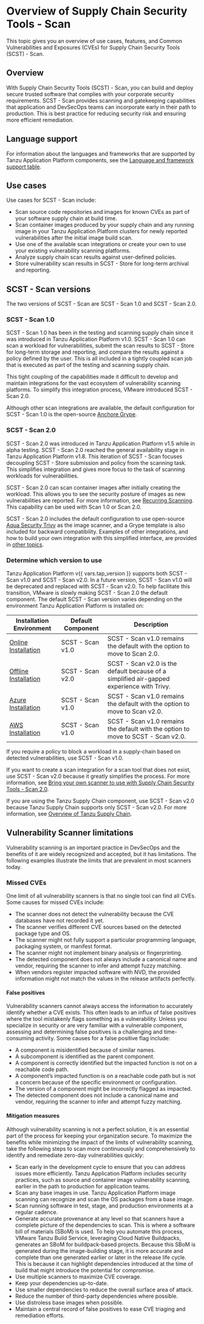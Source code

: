 # Overview of Supply Chain Security Tools - Scan

This topic gives you an overview of use cases, features, and Common Vulnerabilities and Exposures
(CVEs) for Supply Chain Security Tools (SCST) - Scan.

## <a id="overview"></a> Overview

With Supply Chain Security Tools (SCST) - Scan, you can build and deploy secure trusted software
that complies with your corporate security requirements. SCST - Scan provides scanning and
gatekeeping capabilities that application and DevSecOps teams can incorporate early in their path to
production. This is best practice for reducing security risk and ensuring more efficient
remediation.

## <a id="use-cases"></a> Language support

For information about the languages and frameworks that are supported by Tanzu Application Platform
components, see the
[Language and framework support table](../about-package-profiles.hbs.md#language-support).

## <a id="use-cases"></a> Use cases

Use cases for SCST - Scan include:

- Scan source code repositories and images for known CVEs as part of your software supply chain at
  build time.
- Scan container images produced by your supply chain and any running image in your Tanzu
  Application Platform clusters for newly reported vulnerabilities after the initial image build
  scan.
- Use one of the available scan integrations or create your own to use your existing vulnerability
  scanning platforms.
- Analyze supply chain scan results against user-defined policies.
- Store vulnerability scan results in SCST - Store for long-term archival and reporting.

## <a id="scst-scan-feat"></a> SCST - Scan versions

The two versions of SCST - Scan are SCST - Scan 1.0 and SCST - Scan 2.0.

### SCST - Scan 1.0

SCST - Scan 1.0 has been in the testing and scanning supply chain since it was introduced in Tanzu
Application Platform v1.0. SCST - Scan 1.0 can scan a workload for vulnerabilities, submit the scan
results to SCST - Store for long-term storage and reporting, and compare the results against a
policy defined by the user. This is all included in a tightly coupled scan job that is executed as
part of the testing and scanning supply chain.

This tight coupling of the capabilities made it difficult to develop and maintain integrations for
the vast ecosystem of vulnerability scanning platforms. To simplify this integration process, VMware
introduced SCST - Scan 2.0.

Although other scan integrations are available, the default configuration for SCST - Scan 1.0 is the
open-source [Anchore Grype](https://anchore.com/opensource/).

### SCST - Scan 2.0

SCST - Scan 2.0 was introduced in Tanzu Application Platform v1.5 while in alpha testing. SCST -
Scan 2.0 reached the general availability stage in Tanzu Application Platform v1.8. This iteration
of SCST - Scan focuses decoupling SCST - Store submission and policy from the scanning task. This
simplifies integration and gives more focus to the task of scanning workloads for vulnerabilities.

SCST - Scan 2.0 can scan container images after initially creating the workload. This allows
you to see the security posture of images as new vulnerabilities are reported. For
more information, see [Recurring Scanning](recurring-scanning.hbs.md). This capability can be used
with Scan 1.0 or Scan 2.0.

SCST - Scan 2.0 includes the default configuration to use open-source
[Aqua Security Trivy](https://www.aquasec.com/products/trivy/) as the image scanner, and a Grype
template is also included for backward compatibility. Examples of other integrations, and how to
build your own integration with this simplified interface, are provided in
[other topics](bring-your-own-scanner.hbs.md).

### Determine which version to use

Tanzu Application Platform v{{ vars.tap_version }} supports both SCST - Scan v1.0 and SCST - Scan
v2.0. In a future version, SCST - Scan v1.0 will be deprecated and replaced with SCST - Scan v2.0.
To help facilitate this transition, VMware is slowly making SCST - Scan 2.0 the default component.
The default SCST - Scan version varies depending on the environment Tanzu Application Platform is
installed on:

| Installation Environment                                | Default Component | Description                                                                               |
|---------------------------------------------------------|-------------------|-------------------------------------------------------------------------------------------|
| [Online Installation](../install-online/intro.hbs.md)   | SCST - Scan v1.0  | SCST - Scan v1.0 remains the default with the option to move to Scan 2.0.                 |
| [Offline Installation](../install-offline/intro.hbs.md) | SCST - Scan v2.0  | SCST - Scan v2.0 is the default because of a simplified air-gapped experience with Trivy. |
| [Azure Installation](../install-azure/intro.hbs.md)     | SCST - Scan v1.0  | SCST - Scan v1.0 remains the default with the option to move to Scan v2.0.                |
| [AWS Installation](../install-aws/intro.hbs.md)         | SCST - Scan v1.0  | SCST - Scan v1.0 remains the default with the option to move to SCST - Scan v2.0.         |

If you require a policy to block a workload in a supply-chain based on detected vulnerabilities, use
SCST - Scan v1.0.

If you want to create a scan integration for a scan tool that does not exist, use SCST - Scan v2.0
because it greatly simplifies the process. For more information, see
[Bring your own scanner to use with Supply Chain Security Tools - Scan 2.0](bring-your-own-scanner.hbs.md).

If you are using the Tanzu Supply Chain component, use SCST - Scan v2.0 because Tanzu Supply Chain
supports only SCST - Scan v2.0. For more information, see
[Overview of Tanzu Supply Chain](../supply-chain/about.hbs.md).

## <a id="scst-scan-note"></a> Vulnerability Scanner limitations

Vulnerability scanning is an important practice in DevSecOps and the benefits of it are widely
recognized and accepted, but it has limitations. The following examples illustrate the limits that
are prevalent in most scanners today.

### <a id="missed-cves"></a> Missed CVEs

One limit of all vulnerability scanners is that no single tool can find all CVEs. Some causes for
missed CVEs include:

- The scanner does not detect the vulnerability because the CVE databases have not recorded it yet.
- The scanner verifies different CVE sources based on the detected package type and OS.
- The scanner might not fully support a particular programming language, packaging system, or
  manifest format.
- The scanner might not implement binary analysis or fingerprinting.
- The detected component does not always include a canonical name and vendor, requiring the scanner
  to infer and attempt fuzzy matching.
- When vendors register impacted software with NVD, the provided information might not match the
  values in the release artifacts perfectly.

#### <a id="false-positives"></a> False positives

Vulnerability scanners cannot always access the information to accurately identify whether a CVE
exists. This often leads to an influx of false positives where the tool mistakenly flags something
as a vulnerability. Unless you specialize in security or are very familiar with a vulnerable
component, assessing and determining false positives is a challenging and time-consuming activity.
Some causes for a false positive flag include:

- A component is misidentified because of similar names.
- A subcomponent is identified as the parent component.
- A component is correctly identified but the impacted function is not on a reachable code path.
- A component’s impacted function is on a reachable code path but is not a concern because of the
  specific environment or configuration.
- The version of a component might be incorrectly flagged as impacted.
- The detected component does not include a canonical name and vendor, requiring the scanner to
  infer and attempt fuzzy matching.

#### Mitigation measures

Although vulnerability scanning is not a perfect solution, it is an essential part of the process
for keeping your organization secure. To maximize the benefits while minimizing the impact of the
limits of vulnerability scanning, take the following steps to scan more continuously and
comprehensively to identify and remediate zero-day vulnerabilities quickly:

- Scan early in the development cycle to ensure that you can address issues more efficiently. Tanzu
  Application Platform includes security practices, such as source and container image vulnerability
  scanning, earlier in the path to production for application teams.
- Scan any base images in use. Tanzu Application Platform image scanning can recognize and scan the
  OS packages from a base image.
- Scan running software in test, stage, and production environments at a regular cadence.
- Generate accurate provenance at any level so that scanners have a complete picture of the
  dependencies to scan. This is where a software bill of materials (SBoM) is used. To help you
  automate this process, VMware Tanzu Build Service, leveraging Cloud Native Buildpacks, generates
  an SBoM for buildpack-based projects. Because this SBoM is generated during the image-building
  stage, it is more accurate and complete than one generated earlier or later in the release life
  cycle. This is because it can highlight dependencies introduced at the time of build that might
  introduce the potential for compromise.
- Use multiple scanners to maximize CVE coverage.
- Keep your dependencies up-to-date.
- Use smaller dependencies to reduce the overall surface area of attack.
- Reduce the number of third-party dependencies where possible.
- Use distroless base images when possible.
- Maintain a central record of false positives to ease CVE triaging and remediation efforts.
